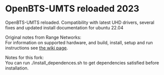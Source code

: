 OpenBTS-UMTS reloaded 2023
==========================

OpenBTS-UMTS reloaded. Compatibility with latest UHD drivers, several fixes and updated install documentation for ubuntu 22.04

Original notes from Range Networks:  
For information on supported hardware, and build, install, setup and run instructions see [the wiki page](http://openbts.org/w/index.php/OpenBTS-UMTS).

Notes for this fork:  
You can run ./install_dependences.sh to get dependencies satisfied before installation.

